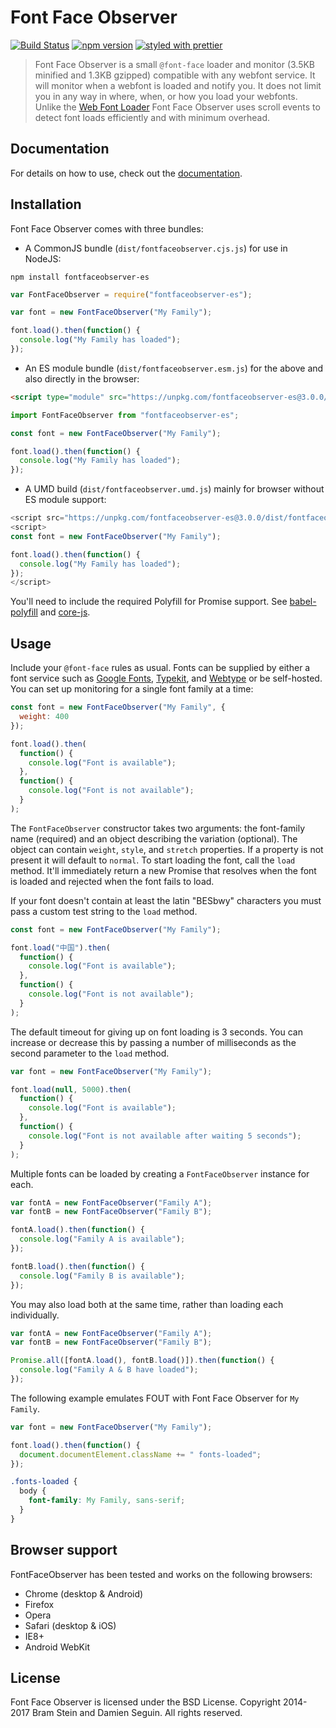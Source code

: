 # Font Face Observer

[![Build Status](https://travis-ci.org/dmnsgn/fontfaceobserver.svg?branch=master)](https://travis-ci.org/dmnsgn/fontfaceobserver)
[![npm version](https://badge.fury.io/js/fontfaceobserver.svg)](https://www.npmjs.com/package/fontfaceobserver-es)
[![styled with prettier](https://img.shields.io/badge/styled_with-prettier-ff69b4.svg)](https://github.com/prettier/prettier)

> Font Face Observer is a small `@font-face` loader and monitor (3.5KB minified and 1.3KB gzipped) compatible with any webfont service. It will monitor when a webfont is loaded and notify you. It does not limit you in any way in where, when, or how you load your webfonts. Unlike the [Web Font Loader](https://github.com/typekit/webfontloader) Font Face Observer uses scroll events to detect font loads efficiently and with minimum overhead.

## Documentation

For details on how to use, check out the [documentation](https://dmnsgn.github.io/fontfaceobserver/).

## Installation

Font Face Observer comes with three bundles:

* A CommonJS bundle (`dist/fontfaceobserver.cjs.js`) for use in NodeJS:

```shell
npm install fontfaceobserver-es
```

```js
var FontFaceObserver = require("fontfaceobserver-es");

var font = new FontFaceObserver("My Family");

font.load().then(function() {
  console.log("My Family has loaded");
});
```

* An ES module bundle (`dist/fontfaceobserver.esm.js`) for the above and also directly in the browser:

```html
<script type="module" src="https://unpkg.com/fontfaceobserver-es@3.0.0/dist/fontfaceobserver.esm.js"></script>
```

```js
import FontFaceObserver from "fontfaceobserver-es";

const font = new FontFaceObserver("My Family");

font.load().then(function() {
  console.log("My Family has loaded");
});
```

* A UMD build (`dist/fontfaceobserver.umd.js`) mainly for browser without ES module support:

```js
<script src="https://unpkg.com/fontfaceobserver-es@3.0.0/dist/fontfaceobserver.umd.js"></script>
<script>
const font = new FontFaceObserver("My Family");

font.load().then(function() {
  console.log("My Family has loaded");
});
</script>
```

You'll need to include the required Polyfill for Promise support. See [babel-polyfill](https://babeljs.io/docs/usage/polyfill/) and [core-js](https://github.com/zloirock/core-js#commonjs).

## Usage

Include your `@font-face` rules as usual. Fonts can be supplied by either a font service such as [Google Fonts](http://www.google.com/fonts), [Typekit](http://typekit.com), and [Webtype](http://webtype.com) or be self-hosted. You can set up monitoring for a single font family at a time:

```js
const font = new FontFaceObserver("My Family", {
  weight: 400
});

font.load().then(
  function() {
    console.log("Font is available");
  },
  function() {
    console.log("Font is not available");
  }
);
```

The `FontFaceObserver` constructor takes two arguments: the font-family name (required) and an object describing the variation (optional). The object can contain `weight`, `style`, and `stretch` properties. If a property is not present it will default to `normal`. To start loading the font, call the `load` method. It'll immediately return a new Promise that resolves when the font is loaded and rejected when the font fails to load.

If your font doesn't contain at least the latin "BESbwy" characters you must pass a custom test string to the `load` method.

```js
const font = new FontFaceObserver("My Family");

font.load("中国").then(
  function() {
    console.log("Font is available");
  },
  function() {
    console.log("Font is not available");
  }
);
```

The default timeout for giving up on font loading is 3 seconds. You can increase or decrease this by passing a number of milliseconds as the second parameter to the `load` method.

```js
var font = new FontFaceObserver("My Family");

font.load(null, 5000).then(
  function() {
    console.log("Font is available");
  },
  function() {
    console.log("Font is not available after waiting 5 seconds");
  }
);
```

Multiple fonts can be loaded by creating a `FontFaceObserver` instance for each.

```js
var fontA = new FontFaceObserver("Family A");
var fontB = new FontFaceObserver("Family B");

fontA.load().then(function() {
  console.log("Family A is available");
});

fontB.load().then(function() {
  console.log("Family B is available");
});
```

You may also load both at the same time, rather than loading each individually.

```js
var fontA = new FontFaceObserver("Family A");
var fontB = new FontFaceObserver("Family B");

Promise.all([fontA.load(), fontB.load()]).then(function() {
  console.log("Family A & B have loaded");
});
```

The following example emulates FOUT with Font Face Observer for `My Family`.

```js
var font = new FontFaceObserver("My Family");

font.load().then(function() {
  document.documentElement.className += " fonts-loaded";
});
```

```css
.fonts-loaded {
  body {
    font-family: My Family, sans-serif;
  }
}
```

## Browser support

FontFaceObserver has been tested and works on the following browsers:

* Chrome (desktop & Android)
* Firefox
* Opera
* Safari (desktop & iOS)
* IE8+
* Android WebKit

## License

Font Face Observer is licensed under the BSD License. Copyright 2014-2017 Bram Stein and Damien Seguin. All rights reserved.
